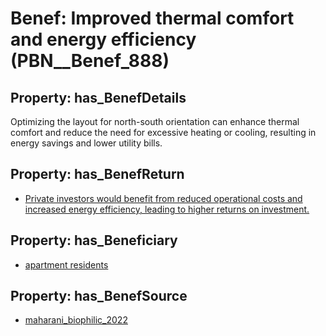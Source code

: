 # Benef: __Improved thermal comfort and energy efficiency__ (PBN__Benef_888)

## Property: has_BenefDetails

Optimizing the layout for north-south orientation can enhance thermal comfort and reduce the need for excessive heating or cooling, resulting in energy savings and lower utility bills.

## Property: has_BenefReturn

* [Private investors would benefit from reduced operational costs and increased energy efficiency, leading to higher returns on investment.](../BenefReturn/PBN__BenefReturn_969)

## Property: has_Beneficiary

* [apartment residents](../Stakeholder/PBN__Stakeholder_356)

## Property: has_BenefSource

* [maharani_biophilic_2022](../Article/PBN__Article_179)

